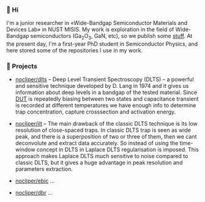 ### 👋 Hi
I'm a junior researcher in «Wide-Bandgap Semiconductor Materials and Devices Lab» in NUST MISIS. My work is exploration in the field of Wide-Bandgap semiconductors (Ga<sub>2</sub>O<sub>3</sub>, GaN, etc), so we publish some [stuff](https://publons.com/researcher/3615506/anton-vasilev/). 
At the present day, I'm a first-year PhD student in Semiconductor Physics, and here stored some of the repositories I use in my work. 

### 🔬 Projects 

* [nocliper/dlts](https://github.com/nocliper/dlts) – Deep Level Transient Spectroscopy (DLTS) – a powerful and sensitive technique developed by D. Lang in 1974 and it gives us information about deep levels in a bandgap of the tested material. Since [DUT](https://en.wikipedia.org/wiki/Device_under_test) is repeatedly biasing between two states and capacitance transient is recorded at different temperatures we have enough info to determine trap concentration, capture crosssection and activation energy.

* [nocliper/ilt](https://github.com/nocliper/ilt) – The main drawback of the classic DLTS technique is its low resolution of close-spaced traps. In classic DLTS trap is seen as wide peak, and there is a superposition of two or three of them, then we cant deconvolute and extract data accurately.
So instead of using the time-window concept in DLTS in Laplace DLTS regularisation is imposed. This approach makes Laplace DLTS much sensitive to noise compared to classic DLTS, but it gives a huge advantage in peak resolution and parameters extraction. 

* [nocliper/ebic](https://github.com/nocliper/ebic)
...

* [nocliper/dbr](https://github.com/nocliper/dbr)
...

<!--
**nocliper/nocliper** is a ✨ _special_ ✨ repository because its `README.md` (this file) appears on your GitHub profile.

Here are some ideas to get you started:

- 🔭 I’m currently working on ...
- 🌱 I’m currently learning ...
- 👯 I’m looking to collaborate on ...
- 🤔 I’m looking for help with ...
- 💬 Ask me about ...
- 📫 How to reach me: ...
- 😄 Pronouns: ...
- ⚡ Fun fact: ...
-->

